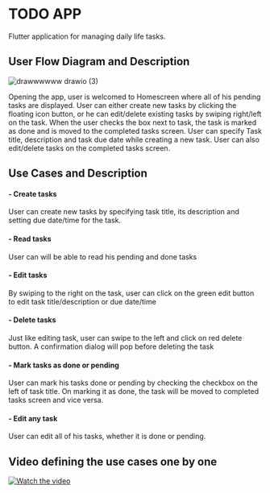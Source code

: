 # TODO APP

Flutter application for managing daily life tasks.

## User Flow Diagram and Description 
![drawwwwww drawio (3)](https://user-images.githubusercontent.com/108008682/185385214-a223afb4-f212-4982-979f-7e30150becd8.png)

Opening the app, user is welcomed to Homescreen where all of his pending tasks are displayed. User can either create new tasks by clicking the floating icon button, or he can edit/delete existing tasks by swiping right/left on the task. When the user checks the box next to task, the task is marked as done and is moved to the completed tasks screen. User can specify Task title, description and task due date while creating a new task. User can also edit/delete tasks on the completed tasks screen.

## Use Cases and Description

#### - Create tasks ####
User can create new tasks by specifying task title, its description and setting due date/time for the task.
#### - Read tasks ####
User can will be able to read his pending and done tasks
#### - Edit tasks ####
By swiping to the right on the task, user can click on the green edit button to edit task title/description or due date/time
#### - Delete tasks ####
Just like editing task, user can swipe to the left and click on red delete button. A confirmation dialog will pop before deleting the task
#### - Mark tasks as done or pending ####
User can mark his tasks done or pending by checking the checkbox on the left of task title. On marking it as done, the task will be moved to completed tasks screen and vice versa.
#### - Edit any task ####
User can edit all of his tasks, whether it is done or pending. 


## Video defining the use cases one by one

[![Watch the video](https://i.ytimg.com/vi/Bkj--nkp7-U/hqdefault.jpg?sqp=-oaymwEbCKgBEF5IVfKriqkDDggBFQAAiEIYAXABwAEG\u0026rs=AOn4CLDuWpSbrWpFKDJiMIkxwQ_bovTjBg)](https://youtu.be/Bkj--nkp7-U)
